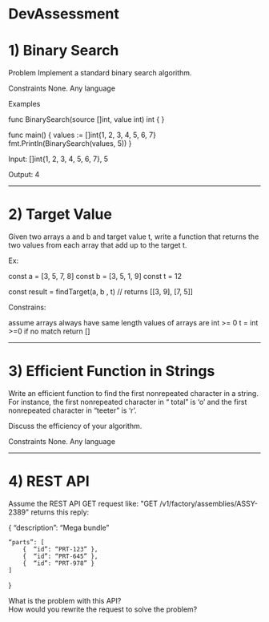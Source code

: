 # DevAssessment

# 1) Binary Search

Problem
Implement a standard binary search algorithm.

Constraints
None.  Any language

Examples

func BinarySearch(source []int, value int) int { }

func main() {
	values := []int{1, 2, 3, 4, 5, 6, 7}
	fmt.Println(BinarySearch(values, 5))
}

Input: []int{1, 2, 3, 4, 5, 6, 7}, 5

Output: 4

---------------------------------------------------------------------------

# 2) Target Value
Given two arrays a and b and target value t, write a function that returns the two values from each array that add up to the target t.

Ex:

const a = [3, 5, 7, 8]
const b = [3, 5, 1, 9]
const t = 12

const result = findTarget(a, b , t) // returns [[3, 9], [7, 5]]

Constrains:

assume arrays always have same length
values of arrays are int >= 0
t = int >=0
if no match return []

---------------------------------------------------------------------------------------------------------------------

# 3) Efficient Function in Strings
Write an efficient function to find the first nonrepeated character in a string. For instance, the first nonrepeated character in “ total” is ‘o’ and the first nonrepeated character in “teeter” is ‘r’. 

Discuss the efficiency of your algorithm.

Constraints
None.  Any language

---------------------------------------------------------------------------------------------------------------------
# 4) REST API
Assume the REST API GET request like: "GET /v1/factory/assemblies/ASSY-2389" returns this reply:

{
	“description”: “Mega bundle”
	
	“parts”: [
		{  “id”: “PRT-123” },
		{  “id”: “PRT-645” },
		{  “id”: “PRT-978” }
	]
}

What is the problem with this API?   
How would you rewrite the request to solve the problem?

